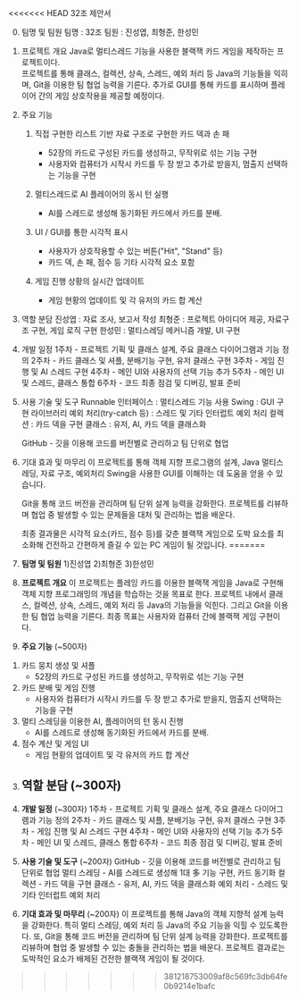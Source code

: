 <<<<<<< HEAD
32조 제안서

0. 팀명 및 팀원
    팀명 : 32조
    팀원 : 진성엽, 최형준, 한성민

1. 프로젝트 개요
    Java로 멀티스레드 기능을 사용한 블랙잭 카드 게임을 제작하는 프로젝트이다.  
    프로젝트를 통해 클래스, 컬렉션, 상속, 스레드, 예외 처리 등 Java의 기능들을 익히며, Git을 이용한 팀 협업 능력을 기른다.
    추가로 GUI를 통해 카드를 표시하며 플레이어 간의 게임 상호작용을 제공할 예정이다.

2. 주요 기능
    1) 직접 구현한 리스트 기반 자료 구조로 구현한 카드 덱과 손 패
        - 52장의 카드로 구성된 카드를 생성하고, 무작위로 섞는 기능 구현
        - 사용자와 컴퓨터가 시작시 카드를 두 장 받고 추가로 받을지, 멈출지 선택하는 기능을 구현
    
    2) 멀티스레드로 AI 플레이어의 동시 턴 실행
        - AI를 스레드로 생성해 동기화된 카드에서 카드를 분배.

    3) UI / GUI를 통한 시각적 표시
        - 사용자가 상호작용할 수 있는 버튼("Hit", "Stand" 등)
        - 카드 덱, 손 패, 점수 등 기타 시각적 요소 포함

    4) 게임 진행 상황의 실시간 업데이트
        - 게임 현황의 업데이트 및 각 유저의 카드 합 계산

3. 역할 분담
    진성엽 : 자료 조사, 보고서 작성
    최형준 : 프로젝트 아이디어 제공, 자료구조 구현, 게임 로직 구현
    한성민 : 멀티스레딩 메커니즘 개발, UI 구현

4. 개발 일정
    1주차 - 프로젝트 기획 및 클래스 설계, 주요 클래스 다이어그램과 기능 정의
    2주차 - 카드 클래스 및 셔플, 분배기능 구현, 유저 클래스 구현
    3주차 - 게임 진행 및 AI 스레드 구현
    4주차 - 메인 UI와 사용자의 선택 기능 추가
    5주차 - 메인 UI 및 스레드, 클래스 통합
    6주차 - 코드 최종 점검 및 디버깅, 발표 준비

5. 사용 기술 및 도구
    Runnable 인터페이스 : 멀티스레드 기능 사용
    Swing : GUI 구현 라이브러리
    예외 처리(try-catch 등) : 스레드 및 기타 인터럽트 예외 처리
    컬렉션 : 카드 덱을 구현
    클래스 : 유저, AI, 카드 덱을 클래스화 

    GitHub - 깃을 이용해 코드를 버전별로 관리하고 팀 단위로 협업

6. 기대 효과 및 마무리
    이 프로젝트를 통해 객체 지향 프로그램의 설계, Java 멀티스레딩, 자료 구조, 예외처리
    Swing을 사용한 GUI를 이해하는 데 도움을 얻을 수 있습니다.

    Git을 통해 코드 버전을 관리하며 팀 단위 설계 능력을 강화한다.
    프로젝트를 리뷰하며 협업 중 발생할 수 있는 문제들을 대처 및 관리하는 법을 배운다.

    최종 결과물은 시각적 요소(카드, 점수 등)를 갖춘 블랙잭 게임으로
    도박 요소를 최소화해 건전하고 간편하게 즐길 수 있는 PC 게임이 될 것입니다.
=======
0. **팀명 및 팀원**
 1)진성엽 2)최형준 3)한성민

1. **프로젝트 개요**
 이 프로젝트는 플레잉 카드를 이용한 블랙잭 게임을 Java로 구현해 객체 지향 프로그래밍의 개념을 학습하는 것을 목표로 한다. 프로젝트 내에서 클래스, 컬렉션, 상속, 스레드, 예외 처리 등 Java의 기능들을 익힌다. 그리고 Git을 이용한 팀 협업 능력을 기른다. 최종 목표는 사용자와 컴퓨터 간에 블랙잭 게임 구현이다.

2. **주요 기능** (~500자)
 1) 카드 뭉치 생성 및 셔플
    - 52장의 카드로 구성된 카드를 생성하고, 무작위로 섞는 기능 구현
 2) 카드 분배 및 게임 진행
    - 사용자와 컴퓨터가 시작시 카드를 두 장 받고 추가로 받을지, 멈출지 선택하는 기능을 구현
 3) 멀티 스레딩을 이용한 AI, 플레이어의 턴 동시 진행
    - AI를 스레드로 생성해 동기화된 카드에서 카드를 분배.
 4) 점수 계산 및 게임 UI
    - 게임 현황의 업데이트 및 각 유저의 카드 합 계산

3. **역할 분담** (~300자)
   --------------------------------

4. **개발 일정** (~300자)
 1주차 - 프로젝트 기획 및 클래스 설계, 주요 클래스 다이어그램과 기능 정의
 2주차 - 카드 클래스 및 셔플, 분배기능 구현, 유저 클래스 구현
 3주차 - 게임 진행 및 AI 스레드 구현
 4주차 - 메인 UI와 사용자의 선택 기능 추가
 5주차 - 메인 UI 및 스레드, 클래스 통합
 6주차 - 코드 최종 점검 및 디버깅, 발표 준비

5. **사용 기술 및 도구** (~200자)
 GitHub - 깃을 이용해 코드를 버전별로 관리하고 팀 단위로 협업
 멀티 스레딩 - AI를 스레드로 생성해 1대 多 기능 구현, 카드 동기화
 컬렉션 - 카드 덱을 구현
 클래스 - 유저, AI, 카드 덱을 클래스화 
 예외 처리 - 스레드 및 기타 인터럽트 예외 처리

6. **기대 효과 및 마무리** (~200자)
 이 프로젝트를 통해 Java의 객체 지향적 설계 능력을 강화한다. 특히 멀티 스레딩, 예외 처리 등 Java의 주요 기능을 익힐 수 있도록한다. 또, Git을 통해 코드 버전을 관리하며 팀 단위 설계 능력을 강화한다. 프로젝트를 리뷰하며 협업 중 발생할 수 있는 충돌을 관리하는 법을 배운다. 프로젝트 결과로는 도박적인 요소가 배제된 건전한 블랙잭 게임이 될 것이다.
>>>>>>> 381218753009af8c569fc3db64fe0b9214e1bafc
